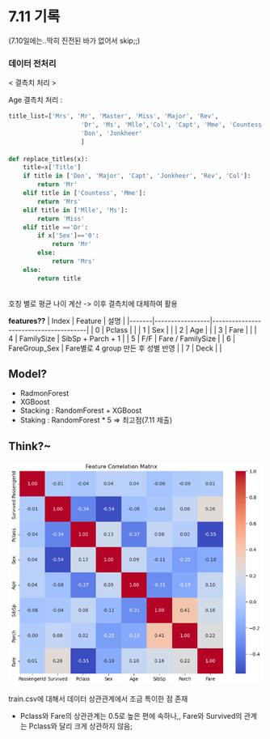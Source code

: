 # 7.11 기록
(7.10일에는..딱히 진전된 바가 없어서 skip;;)

### 데이터 전처리
< 결측치 처리 > 

Age 결측치 처리 : 

```python
title_list=['Mrs', 'Mr', 'Master', 'Miss', 'Major', 'Rev',
                    'Dr', 'Ms', 'Mlle','Col', 'Capt', 'Mme', 'Countess',
                    'Don', 'Jonkheer'
                    ]

def replace_titles(x):
    title=x['Title']
    if title in ['Don', 'Major', 'Capt', 'Jonkheer', 'Rev', 'Col']:
        return 'Mr'
    elif title in ['Countess', 'Mme']:
        return 'Mrs'
    elif title in ['Mlle', 'Ms']:
        return 'Miss'
    elif title =='Dr':
        if x['Sex']=='0':
            return 'Mr'
        else:
            return 'Mrs'
    else:
        return title
    
```
호칭 별로 평균 나이 계산 -> 이후 결측치에 대체하여 활용

**features??** 
| Index | Feature         | 설명                                  |
|-------|-----------------|---------------------------------------|
| 0     | Pclass          |                                       |
| 1     | Sex             |                                       |
| 2     | Age             |                                       |
| 3     | Fare            |                                       |
| 4     | FamilySize      | SibSp + Parch + 1                     |
| 5     | F/F             | Fare / FamilySize                     |
| 6     | FareGroup_Sex   | Fare별로 4 group 만든 후 성별 반영     |
| 7     | Deck            |                                       |

## Model?
- RadmonForest 
- XGBoost
- Stacking : RandomForest + XGBoost
- Staking : RandomForest * 5 => 최고점(7.11 제출)

## Think?~
![alt text](image.png) 

train.csv에 대해서 데이터 상관관계에서 조금 특이한 점 존재 
- Pclass와 Fare의 상관관계는 0.5로 높은 편에 속하나,, Fare와 Survived의 관계는 Pclass와 달리 크게 상관하지 않음;
